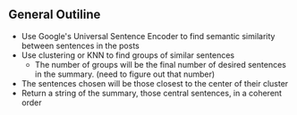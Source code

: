 ## General Outiline
* Use Google's Universal Sentence Encoder to find semantic similarity between sentences in the posts
* Use clustering or KNN to find groups of similar sentences
    * The number of groups will be the final number of desired sentences in the summary. (need to figure out that number)
* The sentences chosen will be those closest to the center of their cluster
* Return a string of the summary, those central sentences, in a coherent order
